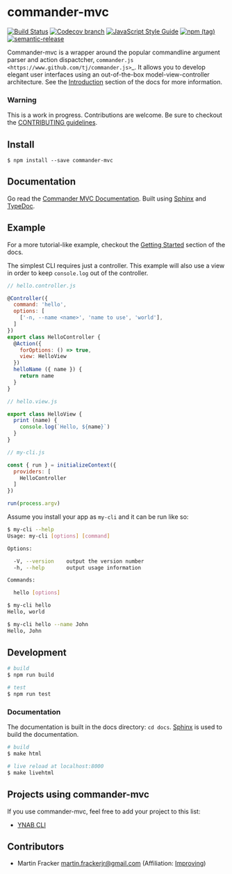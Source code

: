 # commander-mvc

[![Build Status](https://travis-ci.org/Towerism/commander-mvc.svg?branch=master)](https://travis-ci.org/Towerism/commander-mvc)
[![Codecov branch](https://img.shields.io/codecov/c/github/towerism/commander-mvc/master.svg)](https://codecov.io/gh/Towerism/commander-mvc)
[![JavaScript Style Guide](https://img.shields.io/badge/code_style-standard-brightgreen.svg)](https://standardjs.com)
[![npm (tag)](https://img.shields.io/npm/v/commander-mvc/latest.svg)](https://www.npmjs.com/package/commander-mvc)
[![semantic-release](https://img.shields.io/badge/%20%20%F0%9F%93%A6%F0%9F%9A%80-semantic--release-e10079.svg)](https://github.com/semantic-release/semantic-release)

Commander-mvc is a wrapper around the popular commandline argument parser and
action dispactcher, `commander.js <https://www.github.com/tj/commander.js>`_.
It allows you to develop elegant user interfaces using an out-of-the-box
model-view-controller architecture. See the
[Introduction](https://towerism.github.io/commander-mvc/introduction.html)
section of the docs for more information.

### Warning

This is a work in progress. Contributions are welcome. Be sure to checkout the [CONTRIBUTING guidelines](.github/CONTRIBUTING.md).

## Install

```
$ npm install --save commander-mvc
```

## Documentation

Go read the [Commander MVC Documentation](https://towerism.github.io/commander-mvc). Built using
[Sphinx](https://www.sphinx-doc.org) and
[TypeDoc](https://github.com/TypeStrong/typedoc).

## Example

For a more tutorial-like example, checkout the 
[Getting Started](https://towerism.github.io/commander-mvc/getting-started.html) section of the docs.

The simplest CLI requires just a controller. This example will
also use a view in order to keep `console.log` out of the controller.

``` javascript
// hello.controller.js

@Controller({
  command: 'hello',
  options: [
    ['-n, --name <name>', 'name to use', 'world'],
  ]
})
export class HelloController {
  @Action({
    forOptions: () => true,
    view: HelloView
  })
  helloName ({ name }) {
    return name
  }
}
```

``` javascript
// hello.view.js

export class HelloView {
  print (name) {
    console.log(`Hello, ${name}`)
  }
}
```

``` javascript
// my-cli.js

const { run } = initializeContext({
  providers: [
    HelloController
  ]
})

run(process.argv)
```

Assume you install your app as `my-cli` and it can be run like so:

``` bash
$ my-cli --help
Usage: my-cli [options] [command]

Options:

  -V, --version    output the version number
  -h, --help       output usage information

Commands:

  hello [options]

$ my-cli hello
Hello, world

$ my-cli hello --name John
Hello, John
```

## Development

``` bash
# build
$ npm run build

# test
$ npm run test
```

### Documentation

The documentation is built in the docs directory: `cd docs`.
[Sphinx](https://www.sphinx-doc.org) is used to build the documentation.

``` bash
# build
$ make html

# live reload at localhost:8000
$ make livehtml
```


## Projects using commander-mvc

If you use commander-mvc, feel free to add your project to this list:

- [YNAB CLI](https://www.github.com/towerism/ynab-cli)

## Contributors

- Martin Fracker <martin.frackerjr@gmail.com> (Affiliation: [Improving](https://www.improving.com))
